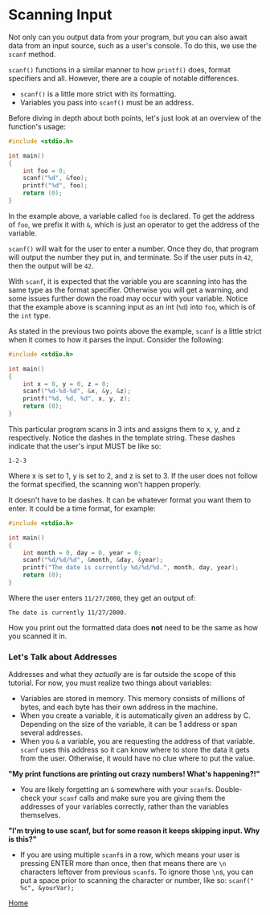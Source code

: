 # Scanning Input

Not only can you output data from your program, but you can also await data from an input source, such as a user's console. To do this, we use the ``scanf`` method.

``scanf()`` functions in a similar manner to how ``printf()`` does, format specifiers and all. However, there are a couple of notable differences.

- ``scanf()`` is a little more strict with its formatting.
- Variables you pass into ``scanf()`` must be an address.

Before diving in depth about both points, let's just look at an overview of the function's usage:
```c
#include <stdio.h>

int main()
{
    int foo = 0;
    scanf("%d", &foo);
    printf("%d", foo);
    return (0);
}

```
In the example above, a variable called ``foo`` is declared. To get the address of ``foo``, we prefix it with ``&``, which is just an operator to get the address of the variable.

``scanf()`` will wait for the user to enter a number. Once they do, that program will output the number they put in, and terminate. So if the user puts in ``42``, then the output will be ``42``.

With ``scanf``, it is expected that the variable you are scanning into has the same type as the format specifier. Otherwise you will get a warning, and some issues further down the road may occur with your variable. Notice that the example above is scanning input as an int (``%d``) into ``foo``, which is of the ``int`` type.

As stated in the previous two points above the example, ``scanf`` is a little strict when it comes to how it parses the input. Consider the following:
```c
#include <stdio.h>

int main()
{
    int x = 0, y = 0, z = 0;
    scanf("%d-%d-%d", &x, &y, &z);
    printf("%d, %d, %d", x, y, z);
    return (0);
}
```
This particular program scans in 3 ints and assigns them to x, y, and z respectively. Notice the dashes in the template string. These dashes indicate that the user's input MUST be like so:
```
1-2-3
```
Where x is set to 1, y is set to 2, and z is set to 3. If the user does not follow the format specified, the scanning won't happen properly.

It doesn't have to be dashes. It can be whatever format you want them to enter. It could be a time format, for example:
```c
#include <stdio.h>

int main()
{
    int month = 0, day = 0, year = 0;
    scanf("%d/%d/%d", &month, &day, &year);
    printf("The date is currently %d/%d/%d.", month, day, year);
    return (0);
}
```
Where the user enters ``11/27/2000``, they get an output of:
```
The date is currently 11/27/2000.
```
How you print out the formatted data does **not** need to be the same as how you scanned it in.

### Let's Talk about Addresses
Addresses and what they *actually* are is far outside the scope of this tutorial. For now, you must realize two things about variables:
- Variables are stored in memory. This memory consists of millions of bytes, and each byte has their own address in the machine.
- When you create a variable, it is automatically given an address by C. Depending on the size of the variable, it can be 1 address or span several addresses.
- When you ``&`` a variable, you are requesting the address of that variable. ``scanf`` uses this address so it can know where to store the data it gets from the user. Otherwise, it would have no clue where to put the value.

**"My print functions are printing out crazy numbers! What's happening?!"**
- You are likely forgetting an ``&`` somewhere with your ``scanf``s. Double-check your ``scanf`` calls and make sure you are giving them the addresses of your variables correctly, rather than the variables themselves.

**"I'm trying to use scanf, but for some reason it keeps skipping input. Why is this?"**
- If you are using multiple ``scanf``s in a row, which means your user is pressing ENTER more than once, then that means there are ``\n`` characters leftover from previous ``scanf``s. To ignore those ``\n``s, you can put a space prior to scanning the character or number, like so: ``scanf(" %c", &yourVar);``

[Home](https://bvanseg.github.io)